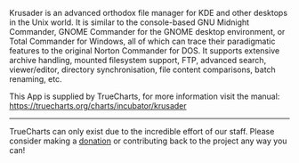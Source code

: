 Krusader is an advanced orthodox file manager for KDE and other desktops in the Unix world. It is similar to the console-based GNU Midnight Commander, GNOME Commander for the GNOME desktop environment, or Total Commander for Windows, all of which can trace their paradigmatic features to the original Norton Commander for DOS. It supports extensive archive handling, mounted filesystem support, FTP, advanced search, viewer/editor, directory synchronisation, file content comparisons, batch renaming, etc.


This App is supplied by TrueCharts, for more information visit the manual: https://truecharts.org/charts/incubator/krusader

---

TrueCharts can only exist due to the incredible effort of our staff.
Please consider making a [donation](https://truecharts.org/docs/about/sponsor) or contributing back to the project any way you can!
